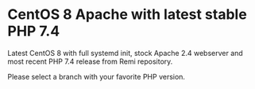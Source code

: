 # CentOS 8 Apache with latest stable PHP 7.4

Latest CentOS 8 with full systemd init, stock Apache 2.4 webserver and most recent PHP 7.4 release from Remi repository.

Please select a branch with your favorite PHP version.

